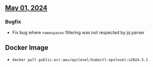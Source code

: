 ## [May 01, 2024](https://github.com/OpsLevel/kubectl-opslevel/compare/v2024.4.30...v2024.5.1)
### Bugfix
* Fix bug where `namespaces` filtering was not respected by jq parser
## Docker Image

  - `docker pull public.ecr.aws/opslevel/kubectl-opslevel:v2024.5.1`

